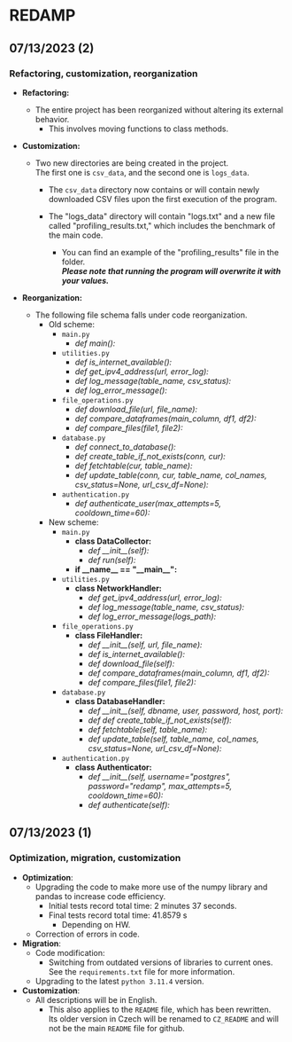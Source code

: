 # REDAMP
## 07/13/2023 (2)
### Refactoring, customization, reorganization
- **Refactoring:**
    - The entire project has been reorganized without altering its external behavior. 
        - This involves moving functions to class methods.
        
- **Customization:**
    - Two new directories are being created in the project.  
    The first one is `csv_data`, and the second one is `logs_data`.
        - The `csv_data` directory now contains or will contain newly downloaded CSV files upon the first execution of the program.

        - The "logs_data" directory will contain "logs.txt" and a new file called "profiling_results.txt," which includes the benchmark of the main code. 
            - You can find an example of the "profiling_results" file in the folder.  
            ***Please note that running the program will overwrite it with your values.***

- **Reorganization:**
    - The following file schema falls under code reorganization.
        - Old scheme: 
            - `main.py`
                - *def main():*
            - `utilities.py`
                - *def is_internet_available():*
                - *def get_ipv4_address(url, error_log):*
                - *def log_message(table_name, csv_status):*
                - *def log_error_message():*
            - `file_operations.py`
                - *def download_file(url, file_name):*
                - *def compare_dataframes(main_column, df1, df2):*
                - *def compare_files(file1, file2):*
            - `database.py`
                - *def connect_to_database():*
                - *def create_table_if_not_exists(conn, cur):*
                - *def fetchtable(cur, table_name):*
                - *def update_table(conn, cur, table_name, col_names, csv_status=None, url_csv_df=None):*
            - `authentication.py`
                - *def authenticate_user(max_attempts=5, cooldown_time=60):*
        - New scheme:
            - `main.py`
                - **class DataCollector:**
                    - *def \_\_init__(self):*
                    - *def run(self):*
                - **if \_\_name__ == "\_\_main__":**
            - `utilities.py`
                - **class NetworkHandler:**
                    - *def get_ipv4_address(url, error_log):*
                    - *def log_message(table_name, csv_status):*
                    - *def log_error_message(logs_path):*
            - `file_operations.py`
                - **class FileHandler:**
                    - *def \_\_init__(self, url, file_name):*
                    - *def is_internet_available():*
                    - *def download_file(self):*
                    - *def compare_dataframes(main_column, df1, df2):*
                    - *def compare_files(file1, file2):*
            - `database.py`
                - **class DatabaseHandler:**
                    - *def \_\_init__(self, dbname, user, password, host, port):*
                    - *def def create_table_if_not_exists(self):*
                    - *def fetchtable(self, table_name):*
                    - *def update_table(self, table_name, col_names, csv_status=None, url_csv_df=None):*
            - `authentication.py`
                - **class Authenticator:**
                    - *def \_\_init__(self, username="postgres", password="redamp", max_attempts=5, cooldown_time=60):*
                    - *def authenticate(self):*

## 07/13/2023 (1)
### Optimization, migration, customization
- **Optimization**:  
    - Upgrading the code to make more use of the numpy library and pandas to increase code efficiency.
        - Initial tests record total time: 2 minutes 37 seconds.
        - Final tests record total time: 41.8579 s
            - Depending on HW.
    - Correction of errors in code.
- **Migration**:
    - Code modification:
        - Switching from outdated versions of libraries to current ones.  
        See the `requirements.txt` file for more information.
    - Upgrading to the latest `python 3.11.4` version.
- **Customization**:
    - All descriptions will be in English. 
        - This also applies to the `README` file, which has been rewritten.  
        Its older version in Czech will be renamed to `CZ_README` and will not be the main `README` file for github.
